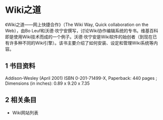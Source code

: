 # Wiki之道



《Wiki之道——网上快捷合作》（The Wiki Way, Quick collaboration on the Web），由Bo Leuf和沃德·坎宁安撰写，讨论Wiki协作编辑系统的专书。维基百科即是使用Wiki技术而成的一个例子。沃德·坎宁安是Wiki软件的始创者（到现在已有许多种不同的Wiki引擎）。该书主要介绍了如何安装、设定和管理Wiki系统等内容。



## 1 书目资料

Addison-Wesley (April 2001) ISBN 0-201-71499-X, Paperback: 440 pages ; Dimensions (in inches): 0.89 x 9.20 x 7.35



## 2 相关条目

* Wiki网站列表



